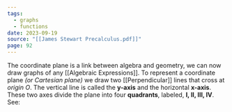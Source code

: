 ```yaml
---
tags:
  - graphs
  - functions
date: 2023-09-19
source: "[[James Stewart Precalculus.pdf]]"
page: 92
---
```

The coordinate plane is a link between algebra and geometry, we can now draw graphs of any [[Algebraic Expressions]]. To represent a coordinate plane *(or Cartesian plane)* we draw two [[Perpendicular]] lines that cross at *origin $O$*. The vertical line is called the **y-axis** and the horizontal **x-axis**. These two axes divide the plane into four **quadrants**, labeled, **I, II, III, IV**.
See:
